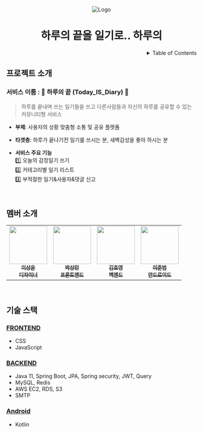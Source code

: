 <!-- PROJECT LOGO -->
<div align="center">
<img src="https://media.discordapp.net/attachments/822309850700054548/1067459622664945684/46dcf26d6ba2b65a.jpg?width=1203&height=267" alt="Logo"> 
  <h1>하루의 끝을 일기로.. 하루의</h1>

</div>

<!-- TABLE OF CONTENTS -->
<details align="right">
  <summary>Table of Contents</summary>
    <div><a href="#프로젝트-소개">프로젝트 소개</a></div>
    <div><a href="#멤버-소개">멤버 소개</a></div>
    <div><a href="#기술-스택">기술 스택</a></div>
</details>


## 프로젝트 소개

### 서비스 이름 : 🌃 하루의 끝 (Today_IS_Diary) 🌃

> 하루를 끝내며 쓰는 일기들을 쓰고 다른사람들과 자신의 하루를 공유할 수 있는 커뮤니티형 서비스

- **부제**: 사용자의 상황 맞춤형 소통 및 공유 플랫폼

- **타겟층**: 하루가 끝나기전 일기를 쓰시는 분, 새벽감성을 좋아 하시는 분

- **서비스 주요 기능**<br/>
  1️⃣ 오늘의 감정일기 쓰기<br/>
  2️⃣ 카테고리별 일기 리스트<br/>
  3️⃣ 부적절한 일기&사용자&댓글 신고<br/>

<br/>

## 멤버 소개

<table>
  <tr>
    <td align="center">
      <a href="https://github.com/biscrab">
        <img src="https://avatars.githubusercontent.com/u/77564428" width="100px;" alt="" /><br />
        <sub>
          <b>이상운</b><br />
          <b>디자이너</b>
        </sub>
      </a>
    </td>
    <td align="center">
      <a href="https://github.com/smp6340">
        <img src="https://avatars.githubusercontent.com/u/80257631?v=4" width="100px;" alt="" /><br />
        <sub>
          <b>박상민</b><br />
          <b>프론트엔드</b>
        </sub>
      </a>
    </td>
    <td align="center">
      <a href="https://github.com/beargame123">
        <img src="https://avatars.githubusercontent.com/u/81502235" width="100px;" alt="" /><br />
        <sub>
          <b>김호영</b><br />
          <b>백엔드</b>
        </sub>
      </a>
    </td>
    <td align="center">
      <a href="https://github.com/Zi-nal">
        <img src="https://avatars.githubusercontent.com/u/66670566?v=4" width="100px;" alt="" /><br />
        <sub>
          <b>이준범</b><br />
          <b>안드로이드</b>
        </sub>
      </a>
    </td>
  </tr>
</table>

<br/>


## 기술 스택

### [FRONTEND](https://github.com/TodayIsDiary/TD-Front-End)

- CSS
- JavaScript

### [BACKEND](https://github.com/TodayIsDiary/TD-server)

- Java 11, Spring Boot, JPA, Spring security, JWT, Query
- MySQL, Redis
- AWS EC2, RDS, S3
- SMTP

### [Android](https://github.com/TodayIsDiary/TD_Android)

- Kotlin

<br/>

